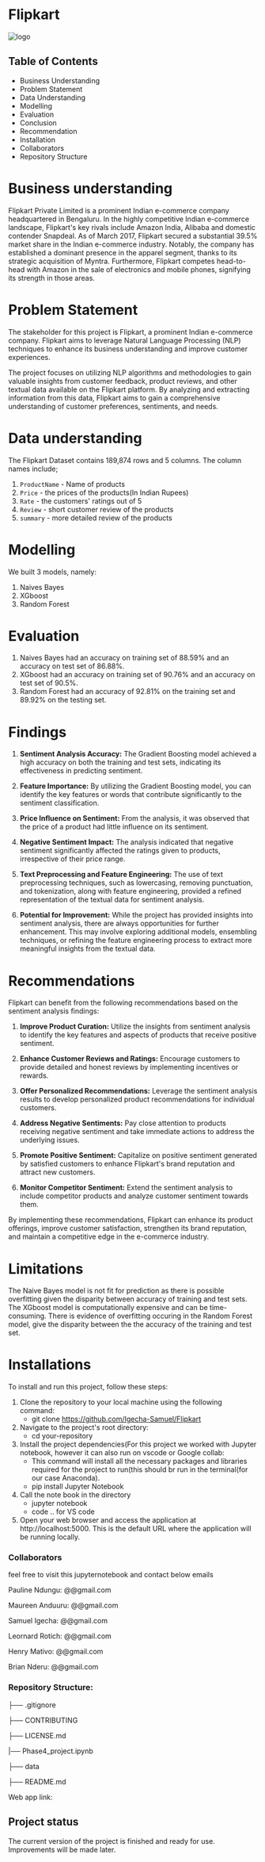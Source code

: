 # Flipkart
![logo](images/logo.jpg)

## Table of Contents

- Business Understanding
- Problem Statement 
- Data Understanding
- Modelling
- Evaluation
- Conclusion
- Recommendation
- Installation
- Collaborators
- Repository Structure 


# Business understanding

Flipkart Private Limited is a prominent Indian e-commerce company headquartered in Bengaluru. In the highly competitive Indian e-commerce landscape, Flipkart's key rivals include Amazon India, Alibaba and domestic contender Snapdeal. As of March 2017, Flipkart secured a substantial 39.5% market share in the Indian e-commerce industry. Notably, the company has established a dominant presence in the apparel segment, thanks to its strategic acquisition of Myntra. Furthermore, Flipkart competes head-to-head with Amazon in the sale of electronics and mobile phones, signifying its strength in those areas.

# Problem Statement
The stakeholder for this project is Flipkart, a prominent Indian e-commerce company. Flipkart aims to leverage Natural Language Processing (NLP) techniques to enhance its business understanding and improve customer experiences.

The project focuses on utilizing NLP algorithms and methodologies to gain valuable insights from customer feedback, product reviews, and other textual data available on the Flipkart platform. By analyzing and extracting information from this data, Flipkart aims to gain a comprehensive understanding of customer preferences, sentiments, and needs.

# Data understanding
The Flipkart Dataset contains 189,874 rows and 5 columns. The column names include;

1. `ProductName` - Name of products
2. `Price` - the prices of the products(In Indian Rupees)
3. `Rate` - the customers' ratings out of 5
4. `Review` - short customer review of the products
5. `summary` - more detailed review of the products

# Modelling
We built 3 models, namely:
1. Naives Bayes
2. XGboost
3. Random Forest
# Evaluation
1. Naives Bayes had an accuracy on training set of 88.59% and an accuracy on test set of 86.88%.
2. XGboost had an accuracy on training set of 90.76% and an accuracy on test set of 90.5%.
3. Random Forest had an accuracy of 92.81% on the training set and 89.92% on the testing set.
# Findings
1. **Sentiment Analysis Accuracy:** The Gradient Boosting model achieved a high accuracy on both the training and test sets, indicating its effectiveness in predicting sentiment. 

2. **Feature Importance:** By utilizing the Gradient Boosting model, you can identify the key features or words that contribute significantly to the sentiment classification.

3. **Price Influence on Sentiment:** From the analysis, it was observed that the price of a product had little influence on its sentiment.

4. **Negative Sentiment Impact:** The analysis indicated that negative sentiment significantly affected the ratings given to products, irrespective of their price range.

5. **Text Preprocessing and Feature Engineering:** The use of text preprocessing techniques, such as lowercasing, removing punctuation, and tokenization, along with feature engineering, provided a refined representation of the textual data for sentiment analysis. 

6. **Potential for Improvement:** While the project has provided insights into sentiment analysis, there are always opportunities for further enhancement. This may involve exploring additional models, ensembling techniques, or refining the feature engineering process to extract more meaningful insights from the textual data.
# Recommendations
Flipkart can benefit from the following recommendations based on the sentiment analysis findings:

1. **Improve Product Curation:** Utilize the insights from sentiment analysis to identify the key features and aspects of products that receive positive sentiment.

2. **Enhance Customer Reviews and Ratings:** Encourage customers to provide detailed and honest reviews by implementing incentives or rewards.

3. **Offer Personalized Recommendations:** Leverage the sentiment analysis results to develop personalized product recommendations for individual customers.

4. **Address Negative Sentiments:** Pay close attention to products receiving negative sentiment and take immediate actions to address the underlying issues.

5. **Promote Positive Sentiment:** Capitalize on positive sentiment generated by satisfied customers to enhance Flipkart's brand reputation and attract new customers.

6. **Monitor Competitor Sentiment:** Extend the sentiment analysis to include competitor products and analyze customer sentiment towards them.

By implementing these recommendations, Flipkart can enhance its product offerings, improve customer satisfaction, strengthen its brand reputation, and maintain a competitive edge in the e-commerce industry.

# Limitations
The Naive Bayes model is not fit for prediction as there is possible overfitting given the disparity between accuracy of training and test sets.
The XGboost model is computationally expensive and can be time-consuming.
There is evidence of overfitting occuring in the Random Forest model, give the disparity between the the accuracy of the training and test set.
# Installations
To install and run this project, follow these steps:
1. Clone the repository to your local machine using the following command:
    - git clone https://github.com/Igecha-Samuel/Flipkart
2. Navigate to the project's root directory:
    - cd your-repository
3. Install the project dependencies(For this project we worked with Jupyter notebook, however it can also run on vscode or Google collab:
    - This command will install all the necessary packages and libraries required for the project to run(this should br run in the terminal(for our case Anaconda).
    - pip install Jupyter Notebook 
5. Call the note book in the directory
    - jupyter notebook
    - code .. for VS code
6. Open your web browser and access the application at http://localhost:5000.
    This is the default URL where the application will be running locally. 

### Collaborators
feel free  to visit this jupyternotebook and contact below emails

Pauline Ndungu: @@gmail.com

Maureen Anduuru: @@gmail.com

Samuel Igecha: @@gmail.com

Leornard Rotich: @@gmail.com

Henry Mativo: @@gmail.com

Brian Nderu: @@gmail.com


### Repository Structure: 

├── .gitignore                                              

├── CONTRIBUTING                                            

├── LICENSE.md                                             

|── Phase4_project.ipynb                                   

├── data                                                   

├── README.md   

Web app link:


## Project status
The current version of the project is finished and ready for use. Improvements will be made later.
